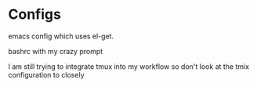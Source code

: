 # Configs

emacs config which uses el-get.

bashrc with my crazy prompt

I am still trying to integrate tmux into my workflow so don't look at
the tmix configuration to closely

